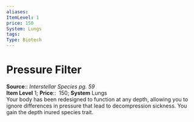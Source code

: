 ```yaml
---
aliases: 
ItemLevel: 1
price: 150
System: Lungs
tags: 
Type: Biotech
---
```


# Pressure Filter

**Source**:: _Interstellar Species pg. 59_  
**Item Level** 1;
**Price**::  150; **System** Lungs  
Your body has been redesigned to function at any depth, allowing you to ignore differences in pressure that lead to decompression sickness. You gain the depth inured species trait.
